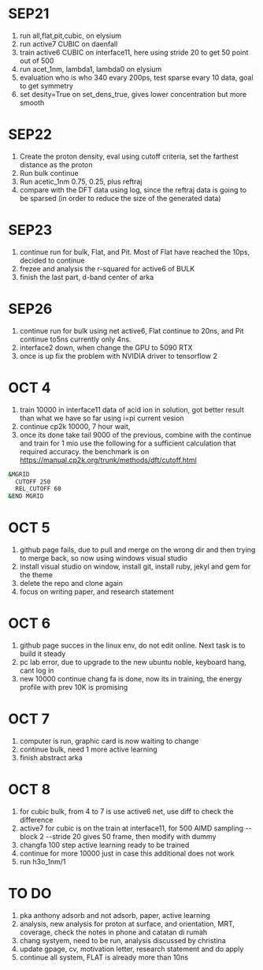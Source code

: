 # SEP21
1) run all,flat,pit,cubic, on elysium 
2) run active7 CUBIC on daenfall
3) train active6 CUBIC on interface11, here using stride 20 to get 50 point out of 500
4) run acet_1nm, lambda1, lambda0 on elysium
5) evaluation who is who 340 evary 200ps, test sparse evary 10 data, goal to get symmetry
6) set desity=True on set_dens_true, gives lower concentration but more smooth

# SEP22
1) Create the proton density, eval using cutoff criteria, set the farthest distance as the proton
2) Run bulk continue
3) Run acetic_1nm 0.75, 0.25, plus reftraj
4) compare with the DFT data using log, since the reftraj data is going to be sparsed (in order to reduce the size of the generated data)

# SEP23
1) continue run for bulk, Flat, and Pit. Most of Flat have reached the 10ps, decided to continue
2) frezee and analysis the r-squared for active6 of BULK
3) finish the last part, d-band center of arka

# SEP26
1) continue run for bulk using net active6, Flat continue to 20ns, and Pit continue to5ns currently only 4ns.
2) interface2 down, when change the GPU to 5090 RTX
3) once is up fix the problem with NVIDIA driver to tensorflow 2

# OCT 4
1) train 10000 in interface11 data of acid ion in solution, got better result than what we have so far using i=pi current vesion
2) continue cp2k 10000, 7 hour wait,
3) once its done take tail 9000 of the previous, combine with the continue and train for 1 mio
use the following for a sufficient calculation that required accuracy. the benchmark is on https://manual.cp2k.org/trunk/methods/dft/cutoff.html

```bash
&MGRID
  CUTOFF 250
  REL_CUTOFF 60 
&END MGRID
```    
 
# OCT 5
1) github page fails, due to pull and merge on the wrong dir and then trying to merge back, so now using windows visual studio
2) install visual studio on window, install git, install ruby, jekyl and gem for the theme
3) delete the repo and clone again
4) focus on writing paper, and research statement 

    
# OCT 6
1) github page succes in the linux env, do not edit online. Next task is to build it steady
2) pc lab error, due to upgrade to the new ubuntu noble, keyboard hang, cant log in
3) new 10000 continue chang fa is done, now its in training, the energy profile with prev 10K is promising 
    
# OCT 7
1) computer is run, graphic card is now waiting to change
2) continue bulk, need 1 more active learning
3) finish abstract arka

# OCT 8
1) for cubic bulk, from 4 to 7 is use active6 net, use diff to check the difference
2) active7 for cubic is on the train at interface11, for 500 AIMD sampling --block 2 --stride 20 gives 50 frame, then modify with dummy
3) changfa 100 step active learning ready to be trained
4) continue for more 10000 just in case this additional does not work
5) run h3o_1nm/1 


# TO DO
1) pka anthony adsorb and not adsorb, paper, active learning 
2) analysis, new analysis for proton at surface, and orientation, MRT, coverage, check the notes in phone and catatan di rumah
3) chang systyem, need to be run, analysis discussed by christina
4) update gpage, cv, motivation letter, research statement and do apply
5) continue all system, FLAT is already more than 10ns


    

